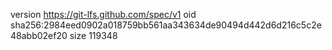 version https://git-lfs.github.com/spec/v1
oid sha256:2984eed0902a018759bb561aa343634de90494d442d6d216c5c2e48abb02ef20
size 119348

